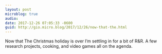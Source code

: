 ```yaml
---
layout: post
microblog: true
audio: 
date: 2017-12-26 07:05:33 -0600
guid: http://gio.micro.blog/2017/12/26/now-that-the.html
---
```

Now that The Christmas holiday is over I’m settling in for a bit of R&R. A few research projects, cooking, and video games all on the agenda.
